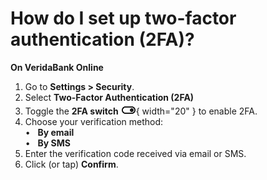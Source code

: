 # How do I set up two-factor authentication (2FA)?

**On VeridaBank Online**

1.	Go to **Settings > Security**.
2.	Select **Two-Factor Authentication (2FA)**
3.  Toggle the **2FA switch** ![Toggle icon](toggle_on.png){ width="20" } to enable 2FA.
4.	Choose your verification method:<br>
    •&nbsp;&nbsp; **By email**<br>
    •&nbsp;&nbsp; **By SMS**
5.	Enter the verification code received via email or SMS.
6.	Click (or tap) **Confirm**.